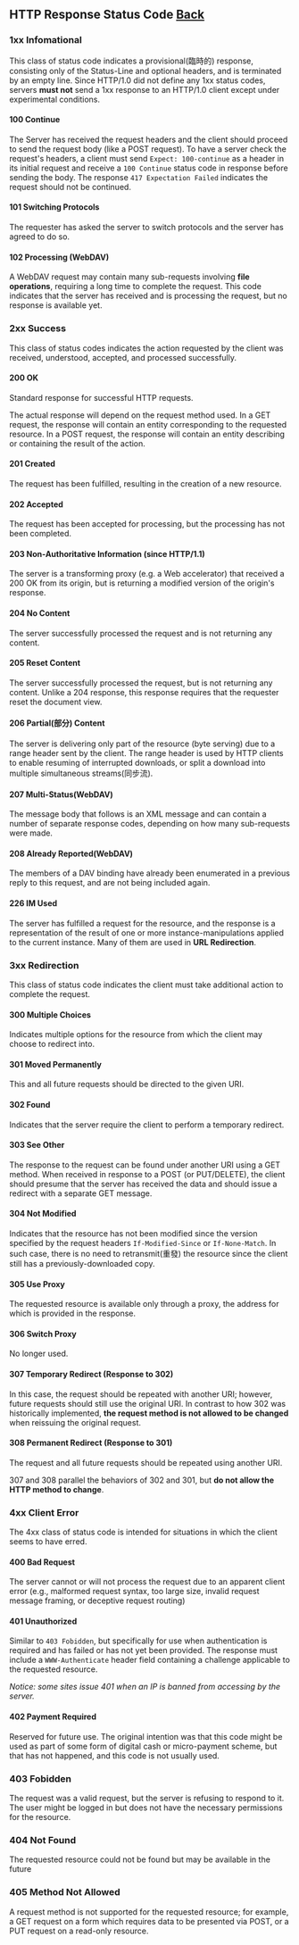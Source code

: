 ## HTTP Response Status Code [Back](./../JavaScript.md)

### 1xx Infomational

This class of status code indicates a provisional(臨時的) response, consisting only of the Status-Line and optional headers, and is terminated by an empty line. Since HTTP/1.0 did not define any 1xx status codes, servers **must not** send a 1xx response to an HTTP/1.0 client except under experimental conditions.

#### 100 Continue

The Server has received the request headers and the client should proceed to send the request body (like a POST request). To have a server check the request's headers, a client must send `Expect: 100-continue` as a header in its initial request and receive a `100 Continue` status code in response before sending the body. The response `417 Expectation Failed` indicates the request should not be continued.

#### 101 Switching Protocols

The requester has asked the server to switch protocols and the server has agreed to do so.

#### 102 Processing (WebDAV)

A WebDAV request may contain many sub-requests involving **file operations**, requiring a long time to complete the request. This code indicates that the server has received and is processing the request, but no response is available yet.

### 2xx Success

This class of status codes indicates the action requested by the client was received, understood, accepted, and processed successfully.

#### 200 OK

Standard response for successful HTTP requests.

The actual response will depend on the request method used. In a GET request, the response will contain an entity corresponding to the requested resource. In a POST request, the response will contain an entity describing or containing the result of the action.

#### 201 Created

The request has been fulfilled, resulting in the creation of a new resource.

#### 202 Accepted

The request has been accepted for processing, but the processing has not been completed.

#### 203 Non-Authoritative Information (since HTTP/1.1)

The server is a transforming proxy (e.g. a Web accelerator) that received a 200 OK from its origin, but is returning a modified version of the origin's response.

#### 204 No Content

The server successfully processed the request and is not returning any content.

#### 205 Reset Content

The server successfully processed the request, but is not returning any content. Unlike a 204 response, this response requires that the requester reset the document view.

#### 206 Partial(部分) Content

The server is delivering only part of the resource (byte serving) due to a range header sent by the client. The range header is used by HTTP clients to enable resuming of interrupted downloads, or split a download into multiple simultaneous streams(同步流).

#### 207 Multi-Status(WebDAV)

The message body that follows is an XML message and can contain a number of separate response codes, depending on how many sub-requests were made.

#### 208 Already Reported(WebDAV)

The members of a DAV binding have already been enumerated in a previous reply to this request, and are not being included again.

#### 226 IM Used

The server has fulfilled a request for the resource, and the response is a representation of the result of one or more instance-manipulations applied to the current instance. Many of them are used in **URL Redirection**.

### 3xx Redirection

This class of status code indicates the client must take additional action to complete the request.

#### 300 Multiple Choices

Indicates multiple options for the resource from which the client may choose to redirect into.

#### 301 Moved Permanently

This and all future requests should be directed to the given URI.

#### 302 Found

Indicates that the server require the client to perform a temporary redirect. 

#### 303 See Other

The response to the request can be found under another URI using a GET method. When received in response to a POST (or PUT/DELETE), the client should presume that the server has received the data and should issue a redirect with a separate GET message.

#### 304 Not Modified

Indicates that the resource has not been modified since the version specified by the request headers `If-Modified-Since` or `If-None-Match`. In such case, there is no need to retransmit(重發) the resource since the client still has a previously-downloaded copy.

#### 305 Use Proxy

The requested resource is available only through a proxy, the address for which is provided in the response.

#### 306 Switch Proxy

No longer used.

#### 307 Temporary Redirect (Response to 302)

In this case, the request should be repeated with another URI; however, future requests should still use the original URI. In contrast to how 302 was historically implemented, **the request method is not allowed to be changed** when reissuing the original request.

#### 308 Permanent Redirect (Response to 301)

The request and all future requests should be repeated using another URI.

307 and 308 parallel the behaviors of 302 and 301, but **do not allow the HTTP method to change**.

### 4xx Client Error

The 4xx class of status code is intended for situations in which the client seems to have erred.

#### 400 Bad Request

The server cannot or will not process the request due to an apparent client error (e.g., malformed request syntax, too large size, invalid request message framing, or deceptive request routing)

#### 401 Unauthorized

Similar to `403 Fobidden`, but specifically for use when authentication is required and has failed or has not yet been provided. The response must include a `WWW-Authenticate` header field containing a challenge applicable to the requested resource.

*Notice: some sites issue 401 when an IP is banned from accessing by the server.*

#### 402 Payment Required

Reserved for future use. The original intention was that this code might be used as part of some form of digital cash or micro-payment scheme, but that has not happened, and this code is not usually used.

### 403 Fobidden

The request was a valid request, but the server is refusing to respond to it. The user might be logged in but does not have the necessary permissions for the resource.

### 404 Not Found

The requested resource could not be found but may be available in the future

### 405 Method Not Allowed

A request method is not supported for the requested resource; for example, a GET request on a form which requires data to be presented via POST, or a PUT request on a read-only resource.
